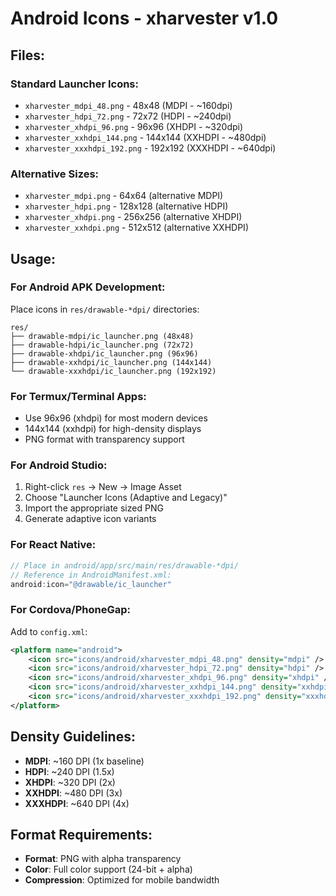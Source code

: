 # Android Icons - xharvester v1.0

## Files:
### Standard Launcher Icons:
- `xharvester_mdpi_48.png` - 48x48 (MDPI - ~160dpi)
- `xharvester_hdpi_72.png` - 72x72 (HDPI - ~240dpi) 
- `xharvester_xhdpi_96.png` - 96x96 (XHDPI - ~320dpi)
- `xharvester_xxhdpi_144.png` - 144x144 (XXHDPI - ~480dpi)
- `xharvester_xxxhdpi_192.png` - 192x192 (XXXHDPI - ~640dpi)

### Alternative Sizes:
- `xharvester_mdpi.png` - 64x64 (alternative MDPI)
- `xharvester_hdpi.png` - 128x128 (alternative HDPI)
- `xharvester_xhdpi.png` - 256x256 (alternative XHDPI) 
- `xharvester_xxhdpi.png` - 512x512 (alternative XXHDPI)

## Usage:

### For Android APK Development:
Place icons in `res/drawable-*dpi/` directories:
```
res/
├── drawable-mdpi/ic_launcher.png (48x48)
├── drawable-hdpi/ic_launcher.png (72x72)
├── drawable-xhdpi/ic_launcher.png (96x96)
├── drawable-xxhdpi/ic_launcher.png (144x144)
└── drawable-xxxhdpi/ic_launcher.png (192x192)
```

### For Termux/Terminal Apps:
- Use 96x96 (xhdpi) for most modern devices
- 144x144 (xxhdpi) for high-density displays
- PNG format with transparency support

### For Android Studio:
1. Right-click `res` → New → Image Asset
2. Choose "Launcher Icons (Adaptive and Legacy)"
3. Import the appropriate sized PNG
4. Generate adaptive icon variants

### For React Native:
```javascript
// Place in android/app/src/main/res/drawable-*dpi/
// Reference in AndroidManifest.xml:
android:icon="@drawable/ic_launcher"
```

### For Cordova/PhoneGap:
Add to `config.xml`:
```xml
<platform name="android">
    <icon src="icons/android/xharvester_mdpi_48.png" density="mdpi" />
    <icon src="icons/android/xharvester_hdpi_72.png" density="hdpi" />
    <icon src="icons/android/xharvester_xhdpi_96.png" density="xhdpi" />
    <icon src="icons/android/xharvester_xxhdpi_144.png" density="xxhdpi" />
    <icon src="icons/android/xharvester_xxxhdpi_192.png" density="xxxhdpi" />
</platform>
```

## Density Guidelines:
- **MDPI**: ~160 DPI (1x baseline)
- **HDPI**: ~240 DPI (1.5x)  
- **XHDPI**: ~320 DPI (2x)
- **XXHDPI**: ~480 DPI (3x)
- **XXXHDPI**: ~640 DPI (4x)

## Format Requirements:
- **Format**: PNG with alpha transparency
- **Color**: Full color support (24-bit + alpha)
- **Compression**: Optimized for mobile bandwidth